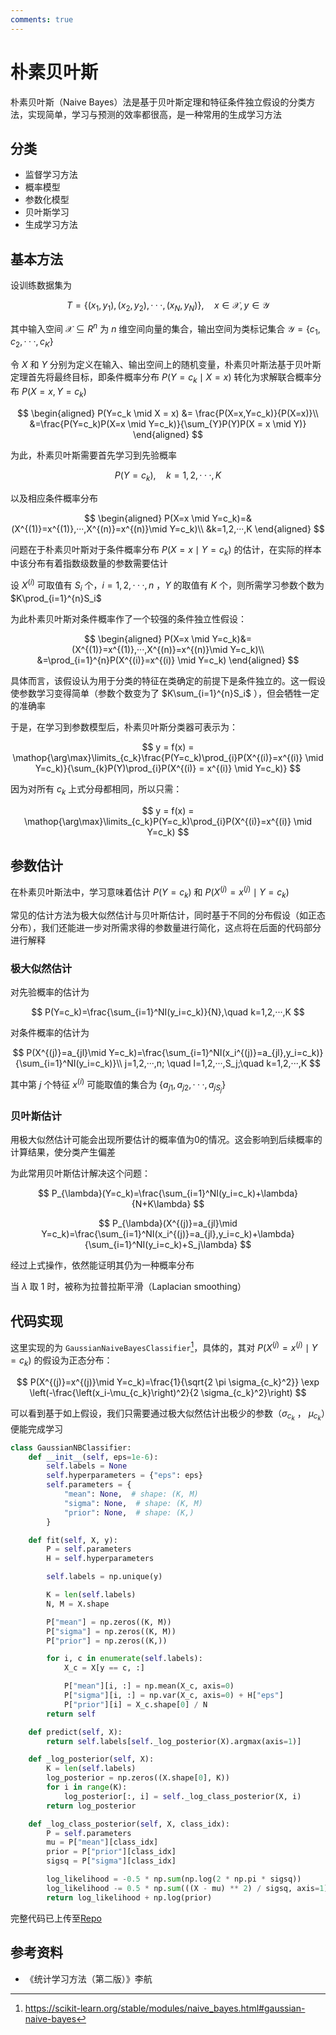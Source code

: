 ```yaml
---
comments: true
---
```


# 朴素贝叶斯

朴素贝叶斯（Naive Bayes）法是基于贝叶斯定理和特征条件独立假设的分类方法，实现简单，学习与预测的效率都很高，是一种常用的生成学习方法

## 分类

- 监督学习方法
- 概率模型
- 参数化模型
- 贝叶斯学习
- 生成学习方法

## 基本方法

设训练数据集为

$$
T=\{(x_1,y_1),(x_2,y_2),···,(x_N,y_N)\},\quad x\in \mathcal{X},y\in \mathcal{Y}
$$

其中输入空间 $\mathcal{X}\subseteq R^n$ 为 $n$ 维空间向量的集合，输出空间为类标记集合 $\mathcal{Y}=\{c_1,c_2,···,c_K\}$

令 $X$ 和 $Y$ 分别为定义在输入、输出空间上的随机变量，朴素贝叶斯法基于贝叶斯定理首先将最终目标，即条件概率分布 $P(Y=c_k \mid X=x)$ 转化为求解联合概率分布 $P(X=x,Y=c_k)$

$$
\begin{aligned}
P(Y=c_k \mid X = x) &= \frac{P(X=x,Y=c_k)}{P(X=x)}\\
&=\frac{P(Y=c_k)P(X=x \mid Y=c_k)}{\sum_{Y}P(Y)P(X = x \mid Y)}
\end{aligned}
$$

为此，朴素贝叶斯需要首先学习到先验概率

$$
P(Y=c_k),\quad k=1,2,···,K
$$

以及相应条件概率分布

$$
\begin{aligned}
P(X=x \mid Y=c_k)=&(X^{(1)}=x^{(1)},···,X^{(n)}=x^{(n)}\mid Y=c_k)\\
&k=1,2,···,K
\end{aligned}
$$

问题在于朴素贝叶斯对于条件概率分布 $P(X=x \mid Y=c_k)$ 的估计，在实际的样本中该分布有着指数级数量的参数需要估计

设 $X^{(i)}$ 可取值有 $S_i$ 个，$i=1,2,···,n$ ，$Y$ 的取值有 $K$ 个，则所需学习参数个数为 $K\prod_{i=1}^{n}S_i$

为此朴素贝叶斯对条件概率作了一个较强的条件独立性假设：

$$
\begin{aligned}
P(X=x \mid Y=c_k)&=(X^{(1)}=x^{(1)},···,X^{(n)}=x^{(n)}\mid Y=c_k)\\
&=\prod_{i=1}^{n}P(X^{(i)}=x^{(i)} \mid Y=c_k)
\end{aligned}
$$

具体而言，该假设认为用于分类的特征在类确定的前提下是条件独立的。这一假设使参数学习变得简单（参数个数变为了 $K\sum_{i=1}^{n}S_i$ ），但会牺牲一定的准确率

于是，在学习到参数模型后，朴素贝叶斯分类器可表示为：

$$
y = f(x) = \mathop{\arg\max}\limits_{c_k}\frac{P(Y=c_k)\prod_{i}P(X^{(i)}=x^{(i)} \mid Y=c_k)}{\sum_{k}P(Y)\prod_{i}P(X^{(i)} = x^{(i)} \mid Y=c_k)}
$$

因为对所有 $c_k$ 上式分母都相同，所以只需：

$$
y = f(x) = \mathop{\arg\max}\limits_{c_k}P(Y=c_k)\prod_{i}P(X^{(i)}=x^{(i)} \mid Y=c_k)
$$

## 参数估计

在朴素贝叶斯法中，学习意味着估计 $P(Y=c_k)$ 和 $P(X^{(j)}=x^{(j)}\mid Y=c_k)$

常见的估计方法为极大似然估计与贝叶斯估计，同时基于不同的分布假设（如正态分布），我们还能进一步对所需求得的参数量进行简化，这点将在后面的代码部分进行解释

### 极大似然估计

对先验概率的估计为

$$
P(Y=c_k)=\frac{\sum_{i=1}^NI(y_i=c_k)}{N},\quad k=1,2,···,K
$$

对条件概率的估计为

$$
P(X^{(j)}=a_{jl}\mid Y=c_k)=\frac{\sum_{i=1}^NI(x_i^{(j)}=a_{jl},y_i=c_k)}{\sum_{i=1}^NI(y_i=c_k)}\\
j=1,2,···,n; \quad l=1,2,···,S_j;\quad k=1,2,···,K
$$

其中第 $j$ 个特征 $x^{(i)}$ 可能取值的集合为 $\{a_{j1},a_{j2},···,a_{jS_j}\}$

### 贝叶斯估计

用极大似然估计可能会出现所要估计的概率值为0的情况。这会影响到后续概率的计算结果，使分类产生偏差

为此常用贝叶斯估计解决这个问题：

$$
P_{\lambda}(Y=c_k)=\frac{\sum_{i=1}^NI(y_i=c_k)+\lambda}{N+K\lambda}
$$

$$
P_{\lambda}(X^{(j)}=a_{jl}\mid Y=c_k)=\frac{\sum_{i=1}^NI(x_i^{(j)}=a_{jl},y_i=c_k)+\lambda}{\sum_{i=1}^NI(y_i=c_k)+S_j\lambda}
$$

经过上式操作，依然能证明其仍为一种概率分布

当 $\lambda$ 取 $1$ 时，被称为拉普拉斯平滑（Laplacian smoothing）

## 代码实现

这里实现的为 `GaussianNaiveBayesClassifier`[^1]，具体的，其对 $P(X^{(j)}=x^{(j)}\mid Y=c_k)$ 的假设为正态分布：

[^1]: https://scikit-learn.org/stable/modules/naive_bayes.html#gaussian-naive-bayes

$$
P(X^{(j)}=x^{(j)}\mid Y=c_k)=\frac{1}{\sqrt{2 \pi \sigma_{c_k}^2}} \exp \left(-\frac{\left(x_i-\mu_{c_k}\right)^2}{2 \sigma_{c_k}^2}\right)
$$

可以看到基于如上假设，我们只需要通过极大似然估计出极少的参数（$\sigma_{c_k}$ ， $\mu_{c_k}$）便能完成学习

```python
class GaussianNBClassifier:
    def __init__(self, eps=1e-6):
        self.labels = None
        self.hyperparameters = {"eps": eps}
        self.parameters = {
            "mean": None,  # shape: (K, M)
            "sigma": None,  # shape: (K, M)
            "prior": None,  # shape: (K,)
        }

    def fit(self, X, y):
        P = self.parameters
        H = self.hyperparameters

        self.labels = np.unique(y)

        K = len(self.labels)
        N, M = X.shape

        P["mean"] = np.zeros((K, M))
        P["sigma"] = np.zeros((K, M))
        P["prior"] = np.zeros((K,))

        for i, c in enumerate(self.labels):
            X_c = X[y == c, :]

            P["mean"][i, :] = np.mean(X_c, axis=0)
            P["sigma"][i, :] = np.var(X_c, axis=0) + H["eps"]
            P["prior"][i] = X_c.shape[0] / N
        return self

    def predict(self, X):
        return self.labels[self._log_posterior(X).argmax(axis=1)]

    def _log_posterior(self, X):
        K = len(self.labels)
        log_posterior = np.zeros((X.shape[0], K))
        for i in range(K):
            log_posterior[:, i] = self._log_class_posterior(X, i)
        return log_posterior

    def _log_class_posterior(self, X, class_idx):
        P = self.parameters
        mu = P["mean"][class_idx]
        prior = P["prior"][class_idx]
        sigsq = P["sigma"][class_idx]

        log_likelihood = -0.5 * np.sum(np.log(2 * np.pi * sigsq))
        log_likelihood -= 0.5 * np.sum(((X - mu) ** 2) / sigsq, axis=1)
        return log_likelihood + np.log(prior)
```

完整代码已上传至[Repo](https://github.com/Alexair059/ML-lib)

## 参考资料

- 《统计学习方法（第二版）》李航
